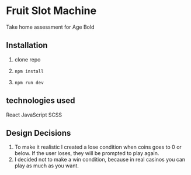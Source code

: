 # Fruit Slot Machine

Take home assessment for Age Bold

## Installation

1. clone repo

2. ```
   npm install
   ```

3. ```
   npm run dev
   ```

## technologies used

React
JavaScript
SCSS

## Design Decisions

1. To make it realistic I created a lose condition when coins goes to 0 or below. If the user loses, they will be prompted to play again.
2. I decided not to make a win condition, because in real casinos you can play as much as you want.
